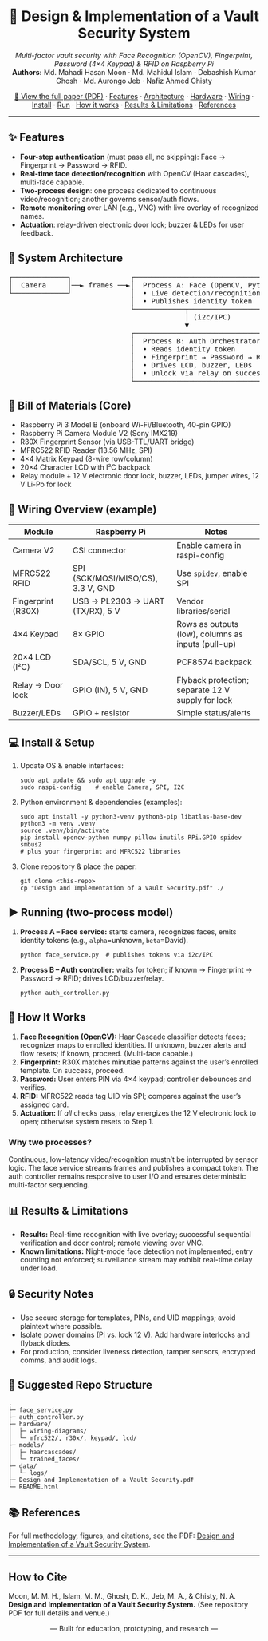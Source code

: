 <!-- README for: Design and Implementation of a Vault Security System -->
<!-- Tip: rename this file to README.md if you prefer Markdown, but GitHub also renders HTML. -->

<h1 align="center">🔐 Design & Implementation of a Vault Security System</h1>
<p align="center">
  <em>Multi-factor vault security with Face Recognition (OpenCV), Fingerprint, Password (4×4 Keypad) & RFID on Raspberry Pi</em><br/>
  <strong>Authors:</strong> Md. Mahadi Hasan Moon · Md. Mahidul Islam · Debashish Kumar Ghosh · Md. Aurongo Jeb · Nafiz Ahmed Chisty
</p>

<p align="center">
  <a href="./Design%20and%20Implementation%20of%20a%20Vault%20Security.pdf">📄 View the full paper (PDF)</a> ·
  <a href="#features">Features</a> ·
  <a href="#architecture">Architecture</a> ·
  <a href="#hardware">Hardware</a> ·
  <a href="#wiring">Wiring</a> ·
  <a href="#install">Install</a> ·
  <a href="#run">Run</a> ·
  <a href="#how-it-works">How it works</a> ·
  <a href="#results--limitations">Results & Limitations</a> ·
  <a href="#references">References</a>
</p>

<hr/>

<h2 id="features">✨ Features</h2>
<ul>
  <li><strong>Four-step authentication</strong> (must pass all, no skipping): Face → Fingerprint → Password → RFID.</li>
  <li><strong>Real-time face detection/recognition</strong> with OpenCV (Haar cascades), multi-face capable.</li>
  <li><strong>Two-process design</strong>: one process dedicated to continuous video/recognition; another governs sensor/auth flows.</li>
  <li><strong>Remote monitoring</strong> over LAN (e.g., VNC) with live overlay of recognized names.</li>
  <li><strong>Actuation</strong>: relay-driven electronic door lock; buzzer & LEDs for user feedback.</li>
</ul>

<h2 id="architecture">🧭 System Architecture</h2>
<pre>
┌─────────────┐              ┌────────────────────────────────────┐
│  Camera     │──► frames ──►│  Process A: Face (OpenCV, Python)  │
└─────────────┘              │  • Live detection/recognition      │
                             │  • Publishes identity token        │
                             └────────────┬───────────────────────┘
                                          │ (i2c/IPC)
                                          ▼
                             ┌────────────────────────────────────┐
                             │  Process B: Auth Orchestrator      │
                             │  • Reads identity token            │
                             │  • Fingerprint → Password → RFID   │
                             │  • Drives LCD, buzzer, LEDs        │
                             │  • Unlock via relay on success     │
                             └────────────────────────────────────┘
</pre>

<h2 id="hardware">🧰 Bill of Materials (Core)</h2>
<ul>
  <li>Raspberry Pi 3 Model B (onboard Wi-Fi/Bluetooth, 40-pin GPIO)</li>
  <li>Raspberry Pi Camera Module V2 (Sony IMX219)</li>
  <li>R30X Fingerprint Sensor (via USB-TTL/UART bridge)</li>
  <li>MFRC522 RFID Reader (13.56 MHz, SPI)</li>
  <li>4×4 Matrix Keypad (8-wire row/column)</li>
  <li>20×4 Character LCD with I²C backpack</li>
  <li>Relay module + 12 V electronic door lock, buzzer, LEDs, jumper wires, 12 V Li-Po for lock</li>
</ul>

<h2 id="wiring">🧵 Wiring Overview (example)</h2>
<table>
  <thead><tr><th>Module</th><th>Raspberry Pi</th><th>Notes</th></tr></thead>
  <tbody>
    <tr><td>Camera V2</td><td>CSI connector</td><td>Enable camera in raspi-config</td></tr>
    <tr><td>MFRC522 RFID</td><td>SPI (SCK/MOSI/MISO/CS), 3.3 V, GND</td><td>Use <code>spidev</code>, enable SPI</td></tr>
    <tr><td>Fingerprint (R30X)</td><td>USB → PL2303 → UART (TX/RX), 5 V</td><td>Vendor libraries/serial</td></tr>
    <tr><td>4×4 Keypad</td><td>8× GPIO</td><td>Rows as outputs (low), columns as inputs (pull-up)</td></tr>
    <tr><td>20×4 LCD (I²C)</td><td>SDA/SCL, 5 V, GND</td><td>PCF8574 backpack</td></tr>
    <tr><td>Relay → Door lock</td><td>GPIO (IN), 5 V, GND</td><td>Flyback protection; separate 12 V supply for lock</td></tr>
    <tr><td>Buzzer/LEDs</td><td>GPIO + resistor</td><td>Simple status/alerts</td></tr>
  </tbody>
</table>

<h2 id="install">💻 Install & Setup</h2>
<ol>
  <li>Update OS & enable interfaces:
    <pre><code>sudo apt update &amp;&amp; sudo apt upgrade -y
sudo raspi-config    # enable Camera, SPI, I2C</code></pre>
  </li>
  <li>Python environment & dependencies (examples):
    <pre><code>sudo apt install -y python3-venv python3-pip libatlas-base-dev
python3 -m venv .venv
source .venv/bin/activate
pip install opencv-python numpy pillow imutils RPi.GPIO spidev smbus2
# plus your fingerprint and MFRC522 libraries</code></pre>
  </li>
  <li>Clone repository & place the paper:
    <pre><code>git clone &lt;this-repo&gt;
cp "Design and Implementation of a Vault Security.pdf" ./</code></pre>
  </li>
</ol>

<h2 id="run">▶️ Running (two-process model)</h2>
<ol>
  <li><strong>Process A – Face service:</strong> starts camera, recognizes faces, emits identity tokens (e.g., <code>alpha</code>=unknown, <code>beta</code>=David).
    <pre><code>python face_service.py  # publishes tokens via i2c/IPC</code></pre>
  </li>
  <li><strong>Process B – Auth controller:</strong> waits for token; if known → Fingerprint → Password → RFID; drives LCD/buzzer/relay.
    <pre><code>python auth_controller.py</code></pre>
  </li>
</ol>

<h2 id="how-it-works">🔄 How It Works</h2>
<ol>
  <li><strong>Face Recognition (OpenCV):</strong> Haar Cascade classifier detects faces; recognizer maps to enrolled identities. If unknown, buzzer alerts and flow resets; if known, proceed. (Multi-face capable.)</li>
  <li><strong>Fingerprint:</strong> R30X matches minutiae patterns against the user’s enrolled template. On success, proceed.</li>
  <li><strong>Password:</strong> User enters PIN via 4×4 keypad; controller debounces and verifies.</li>
  <li><strong>RFID:</strong> MFRC522 reads tag UID via SPI; compares against the user’s assigned card.</li>
  <li><strong>Actuation:</strong> If <em>all</em> checks pass, relay energizes the 12 V electronic lock to open; otherwise system resets to Step 1.</li>
</ol>

<h3>Why two processes?</h3>
<p>Continuous, low-latency video/recognition mustn’t be interrupted by sensor logic. The face service streams frames and publishes a compact token. The auth controller remains responsive to user I/O and ensures deterministic multi-factor sequencing.</p>

<h2 id="results--limitations">📊 Results & Limitations</h2>
<ul>
  <li><strong>Results:</strong> Real-time recognition with live overlay; successful sequential verification and door control; remote viewing over VNC.</li>
  <li><strong>Known limitations:</strong> Night-mode face detection not implemented; entry counting not enforced; surveillance stream may exhibit real-time delay under load.</li>
</ul>

<h2 id="security-notes">🔒 Security Notes</h2>
<ul>
  <li>Use secure storage for templates, PINs, and UID mappings; avoid plaintext where possible.</li>
  <li>Isolate power domains (Pi vs. lock 12 V). Add hardware interlocks and flyback diodes.</li>
  <li>For production, consider liveness detection, tamper sensors, encrypted comms, and audit logs.</li>
</ul>

<h2 id="repo-structure">📁 Suggested Repo Structure</h2>
<pre><code>.
├─ face_service.py
├─ auth_controller.py
├─ hardware/
│  ├─ wiring-diagrams/
│  └─ mfrc522/, r30x/, keypad/, lcd/
├─ models/
│  ├─ haarcascades/
│  └─ trained_faces/
├─ data/
│  └─ logs/
├─ Design and Implementation of a Vault Security.pdf
└─ README.html
</code></pre>

<h2 id="references">📚 References</h2>
<p>For full methodology, figures, and citations, see the PDF: <a href="./Design%20and%20Implementation%20of%20a%20Vault%20Security.pdf">Design and Implementation of a Vault Security System</a>.</p>

<hr/>

<h2 id="citation">How to Cite</h2>
<p>
Moon, M. M. H., Islam, M. M., Ghosh, D. K., Jeb, M. A., &amp; Chisty, N. A.
<strong>Design and Implementation of a Vault Security System.</strong>
(See repository PDF for full details and venue.)
</p>

<p align="center">— Built for education, prototyping, and research —</p>
